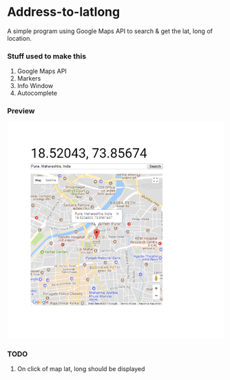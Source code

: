 # Address-to-latlong


A simple program using Google Maps API to search & get the lat, long of location.



### Stuff used to make this


1. Google Maps API
2. Markers
3. Info Window
4. Autocomplete


### Preview 

![Address-to-latlong Preview](img/preview.PNG)


### TODO


1. On click of map lat, long should be displayed

